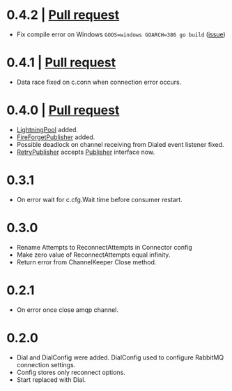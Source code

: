 # 0.4.2 | [Pull request](https://github.com/furdarius/rabbitroutine/pull/7)
- Fix compile error on Windows `GOOS=windows GOARCH=386 go build` ([issue](https://github.com/furdarius/rabbitroutine/issues/7))

# 0.4.1 | [Pull request](https://github.com/furdarius/rabbitroutine/pull/6)
- Data race fixed on c.conn when connection error occurs.

# 0.4.0 | [Pull request](https://github.com/furdarius/rabbitroutine/pull/3)
- [LightningPool](https://godoc.org/github.com/furdarius/rabbitroutine#LightningPool) added.
- [FireForgetPublisher](https://godoc.org/github.com/furdarius/rabbitroutine#FireForgetPublisher) added.
- Possible deadlock on channel receiving from Dialed event listener fixed.
- [RetryPublisher](https://godoc.org/github.com/furdarius/rabbitroutine#RetryPublisher) accepts [Publisher](https://godoc.org/github.com/furdarius/rabbitroutine#Publisher) interface now.

# 0.3.1
- On error wait for c.cfg.Wait time before consumer restart.

# 0.3.0
- Rename Attempts to ReconnectAttempts in Connector config
- Make zero value of ReconnectAttempts equal infinity.
- Return error from ChannelKeeper Close method.

# 0.2.1
- On error once close amqp channel.

# 0.2.0
- Dial and DialConfig were added. DialConfig used to configure RabbitMQ connection settings.
- Config stores only reconnect options.
- Start replaced with Dial.

